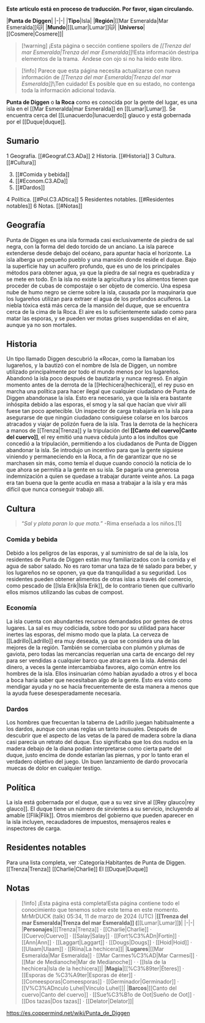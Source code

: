 **Este artículo está en proceso de traducción. Por favor, sigan circulando.**


|**Punta de Diggen**|
|-|-|
|**Tipo**|Isla|
|**Región**|[[Mar Esmeralda\|Mar Esmeralda]]🐱︎|
|**Mundo**|[[Lumar\|Lumar]]🐱︎|
|**Universo**|[[Cosmere\|Cosmere]]|

> [!warning] ¡Esta página o sección contiene spoilers de *[[Trenza del mar Esmeralda\|Trenza del mar Esmeralda]]*!Esta información destripa elementos de la trama.  Ándese con ojo si no ha leido este libro.

> [!info] Parece que esta página necesita actualizarse con nueva información de *[[Trenza del mar Esmeralda\|Trenza del mar Esmeralda]]*!¡Ten cuidado! Es posible que en su estado, no contenga toda la información adicional todavía.

**Punta de Diggen** o **la Roca** como es conocida por la gente del lugar, es una isla en el [[Mar Esmeralda\|mar Esmeralda]] en [[Lumar\|Lumar]]. Se encuentra cerca del [[Lunacuerdo\|lunacuerdo]] glauco y está gobernada por el [[Duque\|duque]].

## Sumario

1 Geografía. [[#Geograf.C3.ADa]] 
2 Historia. [[#Historia]] 
3 Cultura. [[#Cultura]] 

3. [[#Comida y bebida]] 
3. [[#Econom.C3.ADa]] 
3. [[#Dardos]] 


4 Política. [[#Pol.C3.ADtica]] 
5 Residentes notables. [[#Residentes notables]] 
6 Notas. [[#Notas]] 


## Geografía
Punta de Diggen es una isla formada casi exclusivamente de piedra de sal negra, con la forma del dedo torcido de un anciano. La isla parece extenderse desde debajo del océano, para apuntar hacia el horizonte. La isla alberga un pequeño pueblo y una mansión donde reside el duque. Bajo la superficie hay un acuífero profundo, que es uno de los principales métodos para obtener agua, ya que la piedra de sal negra es quebradiza y se mete en todo. En la isla no existe la agricultura y los alimentos tienen que proceder de cubas de compostaje o ser objeto de comercio.
Una espesa nube de humo negro se cierne sobre la isla, causada por la maquinaria que los lugareños utilizan para extraer el agua de los profundos acuíferos. La niebla tóxica está más cerca de la mansión del duque, que se encuentra cerca de la cima de la Roca. El aire es lo suficientemente salado como para matar las esporas, y se pueden ver motas grises suspendidas en el aire, aunque ya no son mortales.

## Historia
Un tipo llamado Diggen descubrió la «Roca», como la llamaban los lugareños, y la bautizó con el nombre de Isla de Diggen, un nombre utilizado principalmente por todo el mundo menos por los lugareños. Abandonó la isla poco después de bautizarla y nunca regresó.
En algún momento antes de la derrota de la [[Hechicera\|hechicera]], el rey puso en marcha una política para hacer ilegal que cualquier ciudadano de Punta de Diggen abandonase la isla. Esto era necesario, ya que la isla era bastante inhóspita debido a las esporas, el smog y la sal que hacían que vivir allí fuese tan poco apetecible. Un inspector de carga trabajaría en la isla para asegurarse de que ningún ciudadano consiguiese colarse en los barcos atracados y viajar de polizón fuera de la isla.
Tras la derrota de la hechicera a manos de [[Trenza\|Trenza]] y la tripulación del **[[Canto del cuervo\|Canto del cuervo]]**, el rey emitió una nueva cédula junto a los indultos que concedió a la tripulación, permitiendo a los ciudadanos de Punta de Diggen abandonar la isla. Se introdujo un incentivo para que la gente siguiese viniendo y permaneciendo en la Roca, a fin de garantizar que no se marchasen sin más, como temía el duque cuando conoció la noticia de lo que ahora se permitía a la gente en su isla. Se pagaría una generosa indemnización a quien se quedase a trabajar durante veinte años. La paga era tan buena que la gente acudía en masa a trabajar a la isla y era más difícil que nunca conseguir trabajo allí.

## Cultura
>“*Sal y plata paran lo que mata.*”
\-Rima enseñada a los niños.[1]

### Comida y bebida
Debido a los peligros de las esporas, y al suministro de sal de la isla, los residentes de Punta de Diggen están muy familiarizados con la comida y el agua de sabor salado. No es raro tomar una taza de té salado para beber, y los lugareños no se oponen, ya que da tranquilidad a su seguridad.
Los residentes pueden obtener alimentos de otras islas a través del comercio, como pescado de [[Isla Erik\|Isla Erik]], de lo contrario tienen que cultivarlo ellos mismos utilizando las cubas de compost.

### Economía
La isla cuenta con abundantes recursos demandados por gentes de otros lugares. La sal es muy codiciada, sobre todo por su utilidad para hacer inertes las esporas, del mismo modo que la plata. La cerveza de [[Ladrillo\|Ladrillo]] era muy deseada, ya que se considera una de las mejores de la región. También se comerciaba con plumón y plumas de gaviota, pero todas las mercancías requerían una carta de encargo del rey para ser vendidas a cualquier barco que atracara en la isla.
Además del dinero, a veces la gente intercambiaba favores, algo común entre los hombres de la isla. Ellos insinuarían cómo habían ayudado a otros y el boca a boca haría saber que necesitaban algo de la gente. Esto era visto como mendigar ayuda y no se hacía frecuentemente de esta manera a menos que la ayuda fuese desesperadamente necesaria.

### Dardos
Los hombres que frecuentan la taberna de Ladrillo juegan habitualmente a los dardos, aunque con unas reglas un tanto inusuales. Después de descubrir que el aspecto de las vetas de la pared de madera sobre la diana casi parecía un retrato del duque. Eso significaba que los dos nudos en la madera debajo de la diana podían interpretarse como cierta parte del duque, justo encima de donde estarían las piernas, y por lo tanto eran el verdadero objetivo del juego. Un buen lanzamiento de dardo provocaría muecas de dolor en cualquier testigo.

## Política
La isla está gobernada por el duque, que a su vez sirve al [[Rey glauco\|rey glauco]]. El duque tiene un número de sirvientes a su servicio, incluyendo al amable [[Flik\|Flik]]. Otros miembros del gobierno que pueden aparecer en la isla incluyen, recaudadores de impuestos, mensajeros reales e inspectores de carga.

## Residentes notables
Para una lista completa, ver :Categoría:Habitantes de Punta de Diggen.
[[Trenza\|Trenza]]
[[Charlie\|Charlie]]
El [[Duque\|Duque]]
## Notas

> [!info] ¡Esta página está completa!Esta página contiene todo el conocimiento que tenemos sobre este tema en este momento.
MrMrDUCK (talk) 05:34, 11 de marzo de 2024 (UTC)
|**[[Trenza del mar Esmeralda\|Trenza del mar Esmeralda]] (**[[Lumar\|Lumar]]**)**|
|-|-|
|**Personajes**|[[Trenza\|Trenza]] · [[Charlie\|Charlie]] · [[Cuervo\|Cuervo]] · [[Salay\|Salay]] · [[Fort%C3%ADn\|Fortín]] · [[Ann\|Ann]] · [[Laggart\|Laggart]] · [[Dougs\|Dougs]] · [[Hoid\|Hoid]] · [[Ulaam\|Ulaam]] · [[Riina\|La hechicera]]|
|**Lugares**|[[Mar Esmeralda\|Mar Esmeralda]] · [[Mar Carmes%C3%AD\|Mar Carmesí]] · [[Mar de Medianoche\|Mar de Medianoche]] ·  · [[Isla de la hechicera\|Isla de la hechicera]]|
|**Magia**|[[%C3%89ter\|Éteres]] · [[Esporas de %C3%A9ter\|Esporas de éter]] · [[Comeesporas\|Comeesporas]] · [[Germinador\|Germinador]] · [[V%C3%ADnculo Luhel\|Vínculo Luhel]]|
|**Barcos**|[[Canto del cuervo\|Canto del cuervo]] · [[Sue%C3%B1o de Oot\|Sueño de Oot]] · [[Dos tazas\|Dos tazas]] · [[Delator\|Delator]]|



https://es.coppermind.net/wiki/Punta_de_Diggen